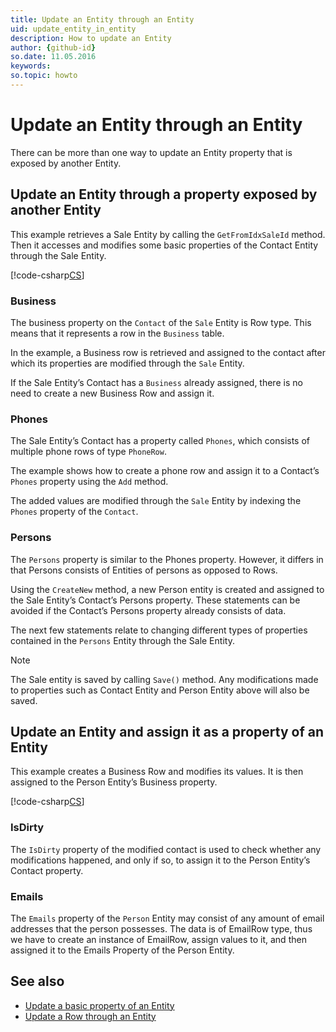 ```yaml
---
title: Update an Entity through an Entity
uid: update_entity_in_entity
description: How to update an Entity
author: {github-id}
so.date: 11.05.2016
keywords:
so.topic: howto
---
```


# Update an Entity through an Entity

There can be more than one way to update an Entity property that is exposed by another Entity.

## Update an Entity through a property exposed by another Entity

This example retrieves a Sale Entity by calling the `GetFromIdxSaleId` method. Then it accesses and modifies some basic properties of the Contact Entity through the Sale Entity.

[!code-csharp[CS](includes/update-entity-1.cs)]

### Business

The business property on the `Contact` of the `Sale` Entity is Row type. This means that it represents a row in the `Business` table.

In the example, a Business row is retrieved and assigned to the contact after which its properties are modified through the `Sale` Entity.

If the Sale Entity’s Contact has a `Business` already assigned, there is no need to create a new Business Row and assign it.

### Phones

The Sale Entity’s Contact has a property called `Phones`, which consists of multiple phone rows of type `PhoneRow`.

The example shows how to create a phone row and assign it to a Contact’s `Phones` property using the `Add` method.

The added values are modified through the `Sale` Entity by indexing the `Phones` property of the `Contact`.

### Persons

The `Persons` property is similar to the Phones property. However, it differs in that Persons consists of Entities of persons as opposed to Rows.

Using the `CreateNew` method, a new Person entity is created and assigned to the Sale Entity’s Contact’s Persons property. These statements can be avoided if the Contact’s Persons property already consists of data.

The next few statements relate to changing different types of properties contained in the `Persons` Entity through the Sale Entity.

> [!NOTE]
> The Sale entity is saved by calling `Save()` method. Any modifications made to properties such as Contact Entity and Person Entity above will also be saved.

## Update an Entity and assign it as a property of an Entity

This example creates a Business Row and modifies its values. It is then assigned to the Person Entity’s Business property.

[!code-csharp[CS](includes/update-entity-2.cs)]

### IsDirty

The `IsDirty` property of the modified contact is used to check whether any modifications happened, and only if so, to assign it to the Person Entity’s Contact property.

### Emails

The `Emails` property of the `Person` Entity may consist of any amount of email addresses that the person possesses. The data is of EmailRow type, thus we have to create an instance of EmailRow, assign values to it, and then assigned it to the Emails Property of the Person Entity.

## See also

* [Update a basic property of an Entity][1]
* [Update a Row through an Entity][2]

<!-- Referenced links -->
[1]: update-entity.md
[2]: ../rows/update-row-in-entity.md
